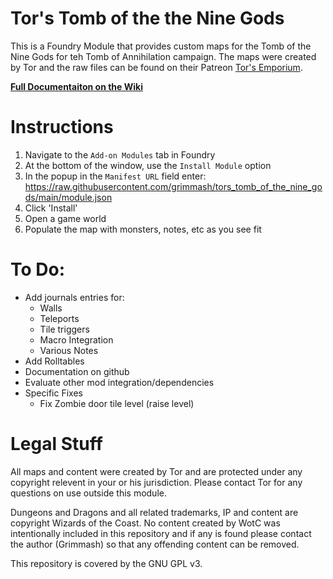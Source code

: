 # Tor's Tomb of the the Nine Gods

This is a Foundry Module that provides custom maps for the Tomb of the Nine Gods for teh Tomb of Annihilation campaign.  The maps were created by Tor and the raw files can be found on their Patreon [Tor's Emporium](https://www.patreon.com/posts/tomb-of-nine-new-59560381).  

**[Full Documentaiton on the Wiki](https://github.com/grimmash/tors_tomb_of_the_nine_gods/wiki)**

# Instructions
1. Navigate to the `Add-on Modules` tab in Foundry
2. At the bottom of the window, use the `Install Module` option
3. In the popup in the `Manifest URL` field enter: https://raw.githubusercontent.com/grimmash/tors_tomb_of_the_nine_gods/main/module.json
4. Click 'Install'
5. Open a game world
6. Populate the map with monsters, notes, etc as you see fit

# To Do:
- Add journals entries for:
  - Walls
  - Teleports
  - Tile triggers
  - Macro Integration
  - Various Notes
- Add Rolltables
- Documentation on github
- Evaluate other mod integration/dependencies
- Specific Fixes
  - Fix Zombie door tile level (raise level)



# Legal Stuff
All maps and content were created by Tor and are protected under any copyright relevent in your or his jurisdiction.  Please contact Tor for any questions on use outside this module.

Dungeons and Dragons and all related trademarks, IP and content are copyright Wizards of the Coast.  No content created by WotC was intentionally included in this repository and if any is found please contact the author (Grimmash) so that any offending content can be removed.

This repository is covered by the GNU GPL v3.

